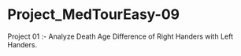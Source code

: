 # Project_MedTourEasy-09

Project 01 :- Analyze Death Age Difference of Right Handers with Left Handers.
